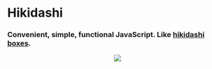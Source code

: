 # Hikidashi

### Convenient, simple, functional JavaScript. Like [hikidashi boxes](https://happiboxshop.com/blogs/news/12-alternatives-to-marie-kondo-hikidashi-boxes).

<div align="center">
<img src="https://www.wallpaperflare.com/static/275/491/805/anime-girl-gift-hope-wallpaper-preview.jpg" width={720} />
</div>
